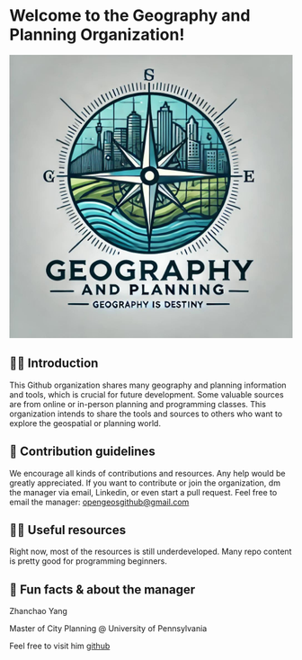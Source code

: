 # Welcome to the Geography and Planning Organization!

![](Geography_Planning_Firm_Logo.jpeg)

## 🙋‍♀️ Introduction
This Github organization shares many geography and planning information and tools, which is crucial for future development.
Some valuable sources are from online or in-person planning and programming classes.
This organization intends to share the tools and sources to others who want to explore the geospatial or planning world.

## 🌈 Contribution guidelines 
We encourage all kinds of contributions and resources. Any help would be greatly appreciated.
If you want to contribute or join the organization, dm the manager via email, Linkedin, or even start a pull request.
Feel free to email the manager: opengeosgithub@gmail.com

## 👩‍💻 Useful resources 
Right now, most of the resources is still underdeveloped.
Many repo content is pretty good for programming beginners.

## 🍿 Fun facts & about the manager
Zhanchao Yang

Master of City Planning @ University of Pennsylvania

Feel free to visit him [github](https://github.com/zyang91)

